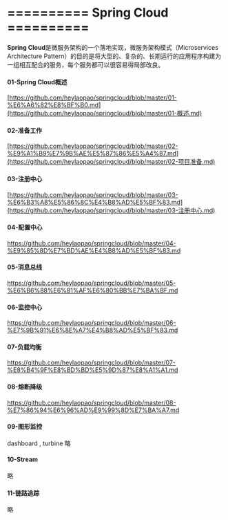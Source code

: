 # ==========   Spring Cloud    ==========

**Spring Cloud**是微服务架构的一个落地实现，微服务架构模式（Microservices Architecture Pattern）的目的是将大型的、复杂的、长期运行的应用程序构建为一组相互配合的服务，每个服务都可以很容易得局部改良。



#### 01-Spring Cloud概述

 [https://github.com/heylaopao/springcloud/blob/master/01-%E6%A6%82%E8%BF%B0.md](https://github.com/heylaopao/springcloud/blob/master/01-概述.md) 

#### 02-准备工作

 [https://github.com/heylaopao/springcloud/blob/master/02-%E9%A1%B9%E7%9B%AE%E5%87%86%E5%A4%87.md](https://github.com/heylaopao/springcloud/blob/master/02-项目准备.md) 

#### 03-注册中心

 [https://github.com/heylaopao/springcloud/blob/master/03-%E6%B3%A8%E5%86%8C%E4%B8%AD%E5%BF%83.md](https://github.com/heylaopao/springcloud/blob/master/03-注册中心.md) 
 
 #### 04-配置中心
 https://github.com/heylaopao/springcloud/blob/master/04-%E9%85%8D%E7%BD%AE%E4%B8%AD%E5%BF%83.md
 
 #### 05-消息总线
 https://github.com/heylaopao/springcloud/blob/master/05-%E6%B6%88%E6%81%AF%E6%80%BB%E7%BA%BF.md
 
 #### 06-监控中心
 https://github.com/heylaopao/springcloud/blob/master/06-%E7%9B%91%E6%8E%A7%E4%B8%AD%E5%BF%83.md
 
 #### 07-负载均衡
 https://github.com/heylaopao/springcloud/blob/master/07-%E8%B4%9F%E8%BD%BD%E5%9D%87%E8%A1%A1.md
 
 #### 08-熔断降级
 https://github.com/heylaopao/springcloud/blob/master/08-%E7%86%94%E6%96%AD%E9%99%8D%E7%BA%A7.md
 
 #### 09-图形监控
 
 dashboard , turbine 略
 
 #### 10-Stream
 
 略
 
 #### 11-链路追踪
 
 略
 

